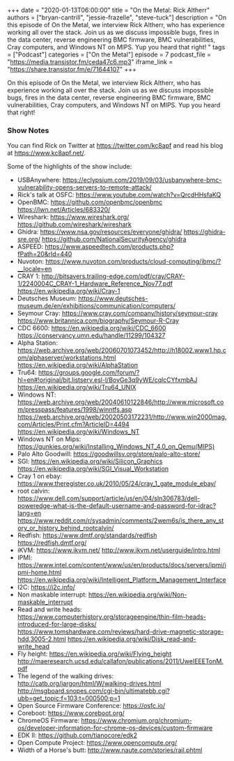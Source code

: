 +++
date = "2020-01-13T06:00:00"
title = "On the Metal: Rick Altherr"
authors = ["bryan-cantrill", "jessie-frazelle", "steve-tuck"]
description = "On this episode of On the Metal, we interview Rick Altherr, who has experience working all over the stack. Join us as we discuss impossible bugs, fires in the data center, reverse engineering BMC firmware, BMC vulnerabilities, Cray computers, and Windows NT on MIPS. Yup you heard that right! "
tags = ["Podcast"]
categories = ["On the Metal"]
episode = 7
podcast_file = "https://media.transistor.fm/ceda47c6.mp3"
iframe_link = "https://share.transistor.fm/e/71644107"
+++

On this episode of On the Metal, we interview Rick Altherr, who has experience working all over the stack. 
Join us as we discuss impossible bugs, fires in the data center, reverse engineering BMC firmware, 
BMC vulnerabilities, Cray computers, and Windows NT on MIPS. Yup you heard that right! 

### Show Notes

You can find Rick on Twitter at https://twitter.com/kc8apf and read his
blog at https://www.kc8apf.net/.

Some of the highlights of the show include: 

- USBAnywhere: https://eclypsium.com/2019/09/03/usbanywhere-bmc-vulnerability-opens-servers-to-remote-attack/
- Rick's talk at OSFC: https://www.youtube.com/watch?v=QrcdHHsfaKQ
- OpenBMC: https://github.com/openbmc/openbmc https://lwn.net/Articles/683320/
- Wireshark: https://www.wireshark.org/ https://github.com/wireshark/wireshark
- Ghidra: https://www.nsa.gov/resources/everyone/ghidra/ https://ghidra-sre.org/ https://github.com/NationalSecurityAgency/ghidra
- ASPEED: https://www.aspeedtech.com/products.php?fPath=20&rId=440
- Nuvoton: https://www.nuvoton.com/products/cloud-computing/ibmc/?__locale=en
- CRAY 1: http://bitsavers.trailing-edge.com/pdf/cray/CRAY-1/2240004C_CRAY-1_Hardware_Reference_Nov77.pdf https://en.wikipedia.org/wiki/Cray-1 
- Deutsches Museum: https://www.deutsches-museum.de/en/exhibitions/communication/computers/
- Seymour Cray: https://www.cray.com/company/history/seymour-cray https://www.britannica.com/biography/Seymour-R-Cray
- CDC 6600: https://en.wikipedia.org/wiki/CDC_6600 https://conservancy.umn.edu/handle/11299/104327
- Alpha Station: https://web.archive.org/web/20060701073452/http://h18002.www1.hp.com/alphaserver/workstations.html https://en.wikipedia.org/wiki/AlphaStation
- Tru64: https://groups.google.com/forum/?hl=en#!original/bit.listserv.esl-l/BovGe3q9yWE/cqlcCYfxmbAJ https://en.wikipedia.org/wiki/Tru64_UNIX
- Windows NT: https://web.archive.org/web/20040610122846/http://www.microsoft.com/presspass/features/1998/winntfs.asp https://web.archive.org/web/20020503172231/http://www.win2000mag.com/Articles/Print.cfm?ArticleID=4494 https://en.wikipedia.org/wiki/Windows_NT
- Windows NT on Mips: https://gunkies.org/wiki/Installing_Windows_NT_4.0_on_Qemu(MIPS)
- Palo Alto Goodwill: https://goodwillsv.org/store/palo-alto-store/
- SGI: https://en.wikipedia.org/wiki/Silicon_Graphics https://en.wikipedia.org/wiki/SGI_Visual_Workstation
- Cray 1 on ebay: https://www.theregister.co.uk/2010/05/24/cray_1_gate_module_ebay/
- root calvin: https://www.dell.com/support/article/us/en/04/sln306783/dell-poweredge-what-is-the-default-username-and-password-for-idrac?lang=en https://www.reddit.com/r/sysadmin/comments/2wem6s/is_there_any_story_or_history_behind_rootcalvin/
- Redfish: https://www.dmtf.org/standards/redfish https://redfish.dmtf.org/
- iKVM: https://www.ikvm.net/ http://www.ikvm.net/userguide/intro.html
- IPMI: https://www.intel.com/content/www/us/en/products/docs/servers/ipmi/ipmi-home.html https://en.wikipedia.org/wiki/Intelligent_Platform_Management_Interface
- I2C: https://i2c.info/
- Non maskable interrupt: https://en.wikipedia.org/wiki/Non-maskable_interrupt
- Read and write heads: https://www.computerhistory.org/storageengine/thin-film-heads-introduced-for-large-disks/ https://www.tomshardware.com/reviews/hard-drive-magnetic-storage-hdd,3005-2.html https://en.wikipedia.org/wiki/Disk_read-and-write_head
- Fly height: https://en.wikipedia.org/wiki/Flying_height http://maeresearch.ucsd.edu/callafon/publications/2011/UweIEEETonM.pdf
- The legend of the walking drives: http://catb.org/jargon/html/W/walking-drives.html http://msgboard.snopes.com/cgi-bin/ultimatebb.cgi?ubb=get_topic;f=103;t=000500;p=1
- Open Source Firmware Conference: https://osfc.io/
- Coreboot: https://www.coreboot.org/
- ChromeOS Firmware: https://www.chromium.org/chromium-os/developer-information-for-chrome-os-devices/custom-firmware
- EDK II: https://github.com/tianocore/edk2
- Open Compute Project: https://www.opencompute.org/
- Width of a Horse's butt: http://www.naute.com/stories/rail.phtml
